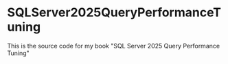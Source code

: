 # SQLServer2025QueryPerformanceTuning
This is the source code for my book "SQL Server 2025 Query Performance Tuning"
